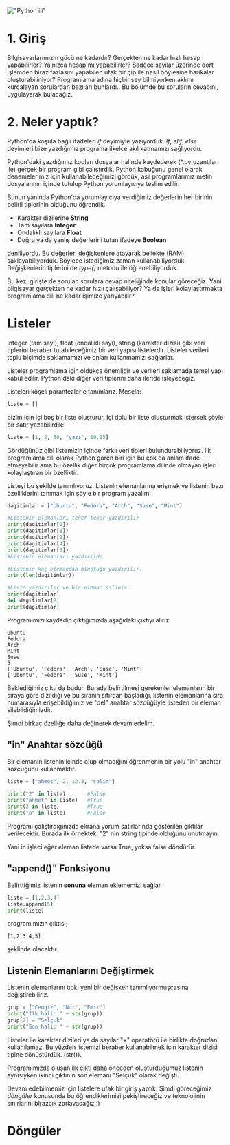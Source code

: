 !["Python iii"](https://sudo.ubuntu-tr.net/assets/post/pyhton-programlama-seri-ii/pyhton-programlama-seri-ii.jpeg)

# 1. Giriş
Bilgisayarlarımızın gücü ne kadardır? Gerçekten ne kadar hızlı hesap yapabilirler? Yalnızca hesap mı yapabilirler? Sadece sayılar üzerinde dört işlemden biraz fazlasını yapabilen ufak bir çip ile nasıl böylesine harikalar oluşturabiliniyor? Programlama adına hiçbir şey bilmiyorken aklımı kurcalayan sorulardan bazıları bunlardı.. Bu bölümde bu soruların cevabını, uygulayarak bulacağız.

# 2. Neler yaptık?
Python'da koşula bağlı ifadeleri _if_ deyimiyle yazıyorduk. _If_, _elif_, _else_ deyimleri bize yazdığımız programa ilkelce akıl katmamızı sağlıyordu.

Python'daki yazdığımız kodları dosyalar halinde kaydederek (\*.py uzantıları ile) gerçek bir program gibi çalıştırdık. Python kabuğunu genel olarak denemelerimiz için kullanabileceğimizi gördük, asıl programlarımız metin dosyalarının içinde tutulup Python yorumlayıcıya teslim edilir.

Bunun yanında Python'da yorumlayıcıya verdiğimiz değerlerin her birinin belirli tiplerinin olduğunu öğrendik.
+ Karakter dizilerine **String**
+ Tam sayılara **Integer**
+ Ondalıklı sayılara **Float**
+ Doğru ya da yanlış değerlerini tutan ifadeye **Boolean**

deniliyordu. Bu değerleri değişkenlere atayarak bellekte (RAM) saklayabiliyorduk. Böylece istediğimiz zaman kullanabiliyorduk. Değişkenlerin tiplerini de _type()_ metodu ile öğrenebiliyorduk.

Bu kez, girişte de sorulan sorulara cevap niteliğinde konular göreceğiz. Yani bilgisayar gerçekten ne kadar hızlı çalışabiliyor? Ya da işleri kolaylaştırmakta programlama dili ne kadar işimize yarıyabilir?

# Listeler
Integer (tam sayı), float (ondalıklı sayı), string (karakter dizisi) gibi veri tiplerini beraber tutabileceğimiz bir veri yapısı listelerdir. Listeler verileri toplu biçimde saklamamızı ve onları kullanmamızı sağlarlar.

Listeler programlama için oldukça önemlidir ve verileri saklamada temel yapı kabul edilir. Python'daki diğer veri tiplerini daha ileride işleyeceğiz.

Listeleri köşeli parantezlerle tanımlarız. Mesela:

```python
liste = []
```
bizim için içi boş bir liste oluşturur. İçi dolu bir liste oluşturmak istersek şöyle bir satır yazabilirdik:

```python
liste = [1, 2, 50, "yazı", 10.25]
```

Gördüğünüz gibi listemizin içinde farklı veri tipleri bulundurabiliyoruz. İlk programlama dili olarak Python gören biri için bu çok da anlam ifade etmeyebilir ama bu özellik diğer birçok programlama dilinde olmayan işleri kolaylaştıran bir özelliktir.

Listeyi bu şekilde tanımlıyoruz. Listenin elemanlarına erişmek ve listenin bazı özelliklerini tanımak için şöyle bir program yazalım:

```python
dagitimlar = ["Ubuntu", "Fedora", "Arch", "Suse", "Mint"]

#Listenin elemanları teker teker yazdırılır
print(dagitimlar[0])
print(dagitimlar[1])
print(dagitimlar[2])
print(dagitimlar[4])
print(dagitimlar[3])
#Listenin elemanları yazdırıldı

#Listenin kaç elemandan oluştuğu yazdırılır.
print(len(dagitimlar))

#Liste yazdırılır ve bir eleman silinir.
print(dagitimlar)
del dagitimlar[2]
print(dagitimlar)
```

Programımızı kaydedip çıktığımızda aşağıdaki çıktıyı alırız:

```
Ubuntu
Fedora
Arch
Mint
Suse
5
['Ubuntu', 'Fedora', 'Arch', 'Suse', 'Mint']
['Ubuntu', 'Fedora', 'Suse', 'Mint']
```

Beklediğimiz çıktı da budur. Burada belirtilmesi gerekenler elemanların bir sıraya göre dizildiği ve bu sıranın sıfırdan başladığı, listenin elemanlarına sıra numarasıyla erişebildiğimiz ve "del" anahtar sözcüğüyle listeden bir eleman silebildiğimizdir.

Şimdi birkaç özelliğe daha değinerek devam edelim.

## "in" Anahtar sözcüğü

Bir elemanın listenin içinde olup olmadığını öğrenmenin bir yolu "in" anahtar sözcüğünü kullanmaktır.

```Python
liste = ["ahmet", 2, 12.3, "salim"]

print("2" in liste)       #False
print("ahmet" in liste)   #True
print(2 in liste)         #True
print("a" in liste)       #False
```

Programı çalıştırdığınızda ekrana yorum satırlarında gösterilen çıktılar verilecektir. Burada ilk örnekteki "2" nin string tipinde olduğunu unutmayın.

Yani in işleci eğer eleman listede varsa True, yoksa false döndürür.

## "append()" Fonksiyonu

Belirttiğimiz listenin **sonuna** eleman eklememizi sağlar.

```python
liste = [1,2,3,4]
liste.append(5)
print(liste)
```
programımızın çıktısı;

```
[1,2,3,4,5]
```

şeklinde olacaktır.

## Listenin Elemanlarını Değiştirmek

Listenin elemanlarını tıpkı yeni bir değişken tanımlıyormuşçasına değiştirebiliriz.

```python
grup = ["Cengiz", "Nur", "Emir"]
print("İlk hali: " + str(grup))
grup[2] = "Selçuk"
print("Son hali: " + str(grup))
```

Listeler ile karakter dizileri ya da sayılar "+" operatörü ile birlikte doğrudan kullanılamaz. Bu yüzden listemizi beraber kullanabilmek için karakter dizisi tipine dönüştürdük. (str()).

Programımızda oluşan ilk çıktı daha önceden oluşturduğumuz listenin aynısıyken ikinci çıktının son elemanı "Selçuk" olarak değişti.

Devam edebilmemiz için listelere ufak bir giriş yaptık. Şimdi göreceğimiz _döngüler_ konusunda bu öğrendiklerimizi pekiştireceğiz ve teknolojinin sınırlarını birazcık zorlayacağız :)

# Döngüler  
